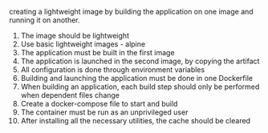 creating a lightweight image by building the application on one image and running it on another.
1. The image should be lightweight
2. Use basic lightweight images - alpine
3. The application must be built in the first image
4. The application is launched in the second image, by copying the artifact
5. All configuration is done through environment variables
6. Building and launching the application must be done in one Dockerfile
7. When building an application, each build step should only be performed when dependent files change
8. Create a docker-compose file to start and build
9. The container must be run as an unprivileged user
10. After installing all the necessary utilities, the cache should be cleared